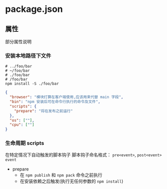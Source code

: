 # package.json

## 属性

部分属性说明

### 安装本地路径下文件

```shell
# ../foo/bar
# ~/foo/bar
# ./foo/bar
# /foo/bar
npm install -S ./foo/bar
```

```json
{
  "browser": "模块打算在客户端使用,应该用来代替 main 字段",
  "bin": "npm 安装后可在命令行执行的命令及文件",
  "scripts": {
    "prepare": "将在发布之前运行"
  },
  "os": [""],
  "cpu": [""]
}
```

### 生命周期 scripts

在特定情况下自动触发的脚本钩子
脚本钩子命名格式： `pre<event>`, `post<event>` `event`

- prepare
  - 在 `npm publish` 和 `npm pack` 命令之前执行
  - 在安装依赖之后触发(执行无任何参数的 `npm install`)
